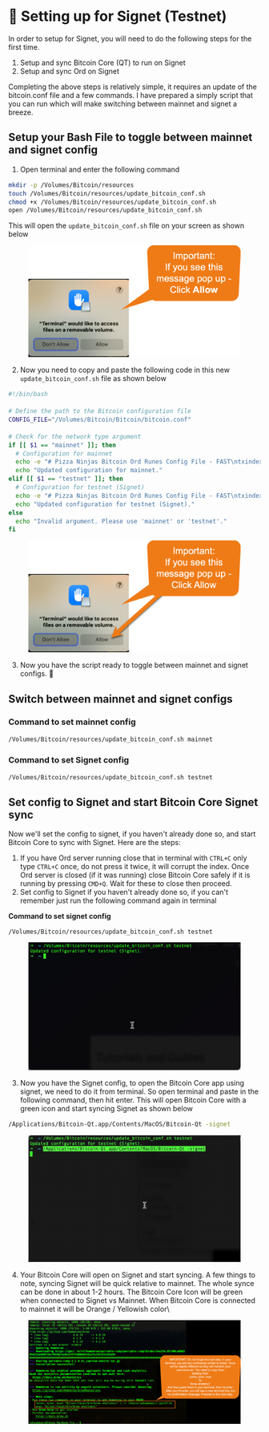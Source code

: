 # 🚧 Setting up for Signet (Testnet)

In order to setup for Signet, you will need to do the following steps for the first time.

1. Setup and sync Bitcoin Core (QT) to run on Signet
2. Setup and sync Ord on Signet

Completing the above steps is relatively simple, it requires an update of the bitcoin.conf file and a few commands. I have prepared a simply script that you can run which will make switching between mainnet and signet a breeze.&#x20;

## Setup your Bash File to toggle between mainnet and signet config

1. Open terminal and enter the following command

```bash
mkdir -p /Volumes/Bitcoin/resources
touch /Volumes/Bitcoin/resources/update_bitcoin_conf.sh
chmod +x /Volumes/Bitcoin/resources/update_bitcoin_conf.sh
open /Volumes/Bitcoin/resources/update_bitcoin_conf.sh
```

This will open the `update_bitcoin_conf.sh` file on your screen as shown below

<figure><img src="../.gitbook/assets/image.png" alt=""><figcaption></figcaption></figure>

2. Now you need to copy and paste the following code in this new `update_bitcoin_conf.sh` file as shown below

```bash
#!/bin/bash

# Define the path to the Bitcoin configuration file
CONFIG_FILE="/Volumes/Bitcoin/Bitcoin/bitcoin.conf"

# Check for the network type argument
if [[ $1 == "mainnet" ]]; then
  # Configuration for mainnet
  echo -e "# Pizza Ninjas Bitcoin Ord Runes Config File - FAST\ntxindex=1\nassumevalid=000000000000000000025820df002cd81b8bd78e6c64c1791962c8a91b46f54e\nserver=1" > $CONFIG_FILE
  echo "Updated configuration for mainnet."
elif [[ $1 == "testnet" ]]; then
  # Configuration for testnet (Signet)
  echo -e "# Pizza Ninjas Bitcoin Ord Runes Config File - FAST\ntxindex=1\nassumevalid=000000000000000000025820df002cd81b8bd78e6c64c1791962c8a91b46f54e\nserver=1\n\n[signet]\ntxindex=1\nserver=1" > $CONFIG_FILE
  echo "Updated configuration for testnet (Signet)."
else
  echo "Invalid argument. Please use 'mainnet' or 'testnet'."
fi

```

<figure><img src="../.gitbook/assets/image (1).png" alt=""><figcaption></figcaption></figure>

3. Now you have the script ready to toggle between mainnet and signet configs. :pizza:

## Switch between mainnet and signet configs

### Command to set mainnet config

```bash
/Volumes/Bitcoin/resources/update_bitcoin_conf.sh mainnet
```

### Command to set Signet config

```
/Volumes/Bitcoin/resources/update_bitcoin_conf.sh testnet
```

## Set config to Signet and start Bitcoin Core Signet sync

Now we'll set the config to signet, if you haven't already done so, and start Bitcoin Core to sync with Signet. Here are the steps:

1. If you have Ord server running close that in terminal with `CTRL+C` only type `CTRL+C` once, do not press it twice, it will corrupt the index. Once Ord server is closed (if it was running) close Bitcoin Core safely if it is running by pressing `CMD+Q`. Wait for these to close then proceed.
2. Set config to Signet if you haven't already done so, if you can't remember just run the following command again in terminal

**Command to set signet config**

```
/Volumes/Bitcoin/resources/update_bitcoin_conf.sh testnet
```

<figure><img src="../.gitbook/assets/image (2).png" alt=""><figcaption></figcaption></figure>

3. Now you have the Signet config, to open the Bitcoin Core app using signet, we need to do it from terminal. So open terminal and paste in the following command, then hit enter. This will open Bitcoin Core with a green icon and start syncing Signet as shown below

```bash
/Applications/Bitcoin-Qt.app/Contents/MacOS/Bitcoin-Qt -signet
```

<figure><img src="../.gitbook/assets/image (3).png" alt=""><figcaption></figcaption></figure>

4. Your Bitcoin Core will open on Signet and start syncing. A few things to note, syncing Signet will be quick relative to mainnet. The whole synce can be done in about 1-2 hours. The Bitcoin Core Icon will be green when connected to Signet vs Mainnet. When Bitcoin Core is connected to mainnet it will be Orange / Yellowish color\


<figure><img src="../.gitbook/assets/image (5).png" alt=""><figcaption></figcaption></figure>
